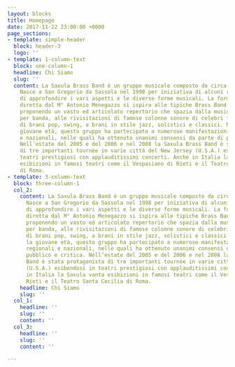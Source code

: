 ```yaml
---
layout: blocks
title: Homepage
date: 2017-11-22 23:00:00 +0000
page_sections:
- template: simple-header
  block: header-3
  logo: ''
- template: 1-column-text
  block: one-column-1
  headline: Chi Siamo
  slug: ''
  content: La Saxula Brass Band è un gruppo musicale composto da circa 25/30 elementi.
    Nasce a San Gregorio da Sassola nel 1998 per iniziativa di alcuni ragazzi desiderosi
    di approfondire i vari aspetti e le diverse forme musicali. La formazione attuale,
    diretta dal M° Antonio Menegazzo si ispira alle tipiche Brass Band nord europee,
    proponendo un vasto ed articolato repertorio che spazia dalla musica originale
    per banda, alle rivisitazioni di famose colonne sonore di celebri film, dall’interpretazione
    di brani pop, swing, a brani in stile jazz, solistici e classici. Nonostante la
    giovane età, questo gruppo ha partecipato a numerose manifestazioni musicali regionali
    e nazionali, nelle quali ha ottenuto unanimi consensi da parte di pubblico e critica.
    Nell’estate del 2005 e del 2006 e nel 2008 la Saxula Brass Band è stata protagonista
    di tre importanti tournèe in varie città del New Jersey (U.S.A.) esibendosi in
    teatri prestigiosi con applauditissimi concerti. Anche in Italia la Saxula vanta
    esibizioni in famosi teatri come il Vespasiano di Rieti e il Teatro Santa Cecilia
    di Roma.
- template: 3-column-text
  block: three-column-1
  col_2:
    content: La Saxula Brass Band è un gruppo musicale composto da circa 25/30 elementi.
      Nasce a San Gregorio da Sassola nel 1998 per iniziativa di alcuni ragazzi desiderosi
      di approfondire i vari aspetti e le diverse forme musicali. La formazione attuale,
      diretta dal M° Antonio Menegazzo si ispira alle tipiche Brass Band nord europee,
      proponendo un vasto ed articolato repertorio che spazia dalla musica originale
      per banda, alle rivisitazioni di famose colonne sonore di celebri film, dall’interpretazione
      di brani pop, swing, a brani in stile jazz, solistici e classici. Nonostante
      la giovane età, questo gruppo ha partecipato a numerose manifestazioni musicali
      regionali e nazionali, nelle quali ha ottenuto unanimi consensi da parte di
      pubblico e critica. Nell’estate del 2005 e del 2006 e nel 2008 la Saxula Brass
      Band è stata protagonista di tre importanti tournèe in varie città del New Jersey
      (U.S.A.) esibendosi in teatri prestigiosi con applauditissimi concerti. Anche
      in Italia la Saxula vanta esibizioni in famosi teatri come il Vespasiano di
      Rieti e il Teatro Santa Cecilia di Roma.
    headline: Chi Siamo
    slug: ''
  col_1:
    headline: ''
    slug: ''
    content: ''
  col_3:
    headline: ''
    slug: ''
    content: ''

---
```

